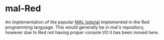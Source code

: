 # mal-Red
An implementation of the popular [MAL tutorial](https://github.com/kanaka/mal) implemented in the Red programming language.
This would generally be in mal's repository, however due to Red not having proper console I/O it has been moved here.
